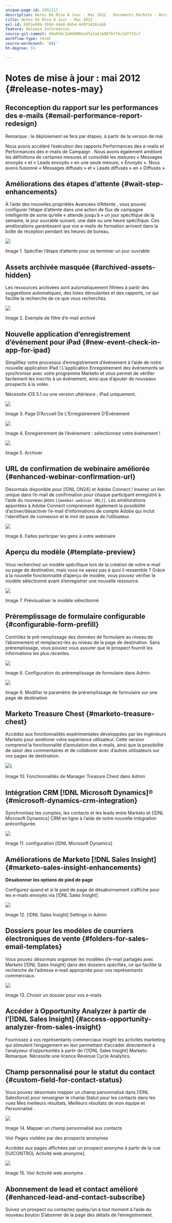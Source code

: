 ```yaml
---
unique-page-id: 2951117
description: Notes De Mise À Jour - Mai 2012 - Documents Marketo - Documentation Du Produit
title: Notes De Mise À Jour - Mai 2012
exl-id: b951e986-359d-4da0-8654-4d9f1416cebb
feature: Release Information
source-git-commit: 09a656c3a0d0002edfa1a61b987bff4c1dff33cf
workflow-type: tm+mt
source-wordcount: '641'
ht-degree: 5%

---
```


# Notes de mise à jour : mai 2012 {#release-notes-may}

## Reconception du rapport sur les performances des e-mails {#email-performance-report-redesign}

Remarque : le déploiement se fera par étapes, à partir de la version de mai

Nous avons accéléré l’exécution des rapports Performances des e-mails et Performances des e-mails de Campaign . Nous avons également amélioré les définitions de certaines mesures et consolidé les mesures « Messages envoyés » et « Leads envoyés » en une seule mesure, « Envoyés ». Nous avons fusionné « Messages diffusés » et « Leads diffusés » en « Diffusés ».

## Améliorations des étapes d’attente {#wait-step-enhancements}

À l’aide des nouvelles propriétés Avancées d’Attente , vous pouvez configurer l’étape d’attente dans une action de flux de campagne intelligente de sorte qu’elle « attende jusqu’à » un jour spécifique de la semaine, le jour ouvrable suivant, une date ou une heure spécifique. Ces améliorations garantissent que vos e-mails de formation arrivent dans la boîte de réception pendant les heures de bureau.

![](assets/image2014-9-23-10-3a14-3a13.png)

Image 1. Spécifier l’étape d’attente pour se terminer un jour ouvrable

## Assets archivée masquée {#archived-assets-hidden}

Les ressources archivées sont automatiquement filtrées à partir des suggestions automatiques, des listes déroulantes et des rapports, ce qui facilite la recherche de ce que vous recherchez.

![](assets/image2014-9-23-10-3a14-3a28.png)

Image 2. Exemple de filtre d’e-mail archivé

## Nouvelle application d’enregistrement d’événement pour iPad {#new-event-check-in-app-for-ipad}

Simplifiez votre processus d’enregistrement d’événement à l’aide de notre nouvelle application iPad ! L’application Enregistrement des événements se synchronise avec votre programme Marketo et vous permet de vérifier facilement les inscrits à un événement, ainsi que d’ajouter de nouveaux prospects à la volée.

Nécessite iOS 5.1 ou une version ultérieure ; iPad uniquement.

![](assets/image2014-9-23-10-3a14-3a46.png)

Image 3. Page D’Accueil De L’Enregistrement D’Événement

![](assets/image2014-9-23-10-3a15-3a6.png)

Image 4. Enregistrement de l’événement : sélectionnez votre événement !

![](assets/image2014-9-23-10-3a15-3a27.png)

Image 5. Archiver

## URL de confirmation de webinaire améliorée {#enhanced-webinar-confirmation-url}

Désormais disponible pour [!DNL ON24] et Adobe Connect ! Insérez un lien unique dans l’e-mail de confirmation pour chaque participant enregistré à l’aide du nouveau jeton `{{member.webinar URL}}`. Les améliorations apportées à Adobe Connect comprennent également la possibilité d’activer/désactiver l’e-mail d’informations de compte Adobe qui inclut l’identifiant de connexion et le mot de passe de l’utilisateur.

![](assets/image2014-9-23-10-3a15-3a44.png)

Image 6. Faites participer les gens à votre webinaire

## Aperçu du modèle {#template-preview}

Vous recherchez un modèle spécifique lors de la création de votre e-mail ou page de destination, mais vous ne savez pas à quoi il ressemble ? Grâce à la nouvelle fonctionnalité d’aperçu de modèle, vous pouvez vérifier le modèle sélectionné avant d’enregistrer une nouvelle ressource.

![](assets/image2014-9-23-10-3a16-3a4.png)

Image 7. Prévisualiser le modèle sélectionné

## Préremplissage de formulaire configurable {#configurable-form-prefill}

Contrôlez le pré-remplissage des données de formulaire au niveau de l’abonnement et remplacez-les au niveau de la page de destination. Sans préremplissage, vous pouvez vous assurer que le prospect fournit les informations les plus récentes.

![](assets/image2014-9-23-10-3a16-3a22.png)

Image 8. Configuration du préremplissage de formulaire dans Admin

![](assets/image2014-9-23-10-3a16-3a34.png)

Image 9. Modifier le paramètre de préremplissage de formulaire sur une page de destination

## Marketo Treasure Chest {#marketo-treasure-chest}

Accédez aux fonctionnalités expérimentales développées par les ingénieurs Marketo pour améliorer votre expérience utilisateur. Cette version comprend la fonctionnalité d’annulation des e-mails, ainsi que la possibilité de saisir des commentaires et de collaborer avec d’autres utilisateurs sur vos pages de destination.

![](assets/image2014-9-23-10-3a16-3a51.png)\

Image 10. Fonctionnalités de Manager Treasure Chest dans Admin

## Intégration CRM [!DNL Microsoft Dynamics]® {#microsoft-dynamics-crm-integration}

Synchronisez les comptes, les contacts et les leads entre Marketo et [!DNL Microsoft Dynamics] CRM en ligne à l’aide de notre nouvelle intégration préconfigurée.

![](assets/image2014-9-23-10-3a17-3a6.png)

Image 11. configuration [!DNL Microsoft Dynamics]

## Améliorations de Marketo [!DNL Sales Insight] {#marketo-sales-insight-enhancements}

**Désabonner les options de pied de page**

Configurez quand et si le pied de page de désabonnement s’affiche pour les e-mails envoyés via [!DNL Sales Insight].

![](assets/image2014-9-23-10-3a17-3a20.png)

Image 12. [!DNL Sales Insight] Settings in Admin

## Dossiers pour les modèles de courriers électroniques de vente {#folders-for-sales-email-templates}

Vous pouvez désormais organiser les modèles d’e-mail partagés avec Marketo [!DNL Sales Insight] dans des dossiers spécifiés, ce qui facilite la recherche de l’adresse e-mail appropriée pour vos représentants commerciaux.

![](assets/image2014-9-23-10-3a17-3a35.png)

Image 13. Choisir un dossier pour vos e-mails

## Accéder à Opportunity Analyzer à partir de l’[!DNL Sales Insight] {#access-opportunity-analyzer-from-sales-insight}

Fournissez à vos représentants commerciaux insight les activités marketing qui stimulent l’engagement en leur permettant d’accéder directement à l’analyseur d’opportunités à partir de l’[!DNL Sales Insight] Marketo. Remarque. Nécessite une licence Revenue Cycle Analytics.

## Champ personnalisé pour le statut du contact {#custom-field-for-contact-status}

Vous pouvez désormais mapper un champ personnalisé dans [!DNL Salesforce] pour renseigner le champ Statut pour les contacts dans les vues Mes meilleurs résultats, Meilleurs résultats de mon équipe et Personnalisé .

![](assets/image2014-9-23-10-3a17-3a47.png)

Image 14. Mapper un champ personnalisé aux contacts

Voir Pages visitées par des prospects anonymes

Accédez aux pages affichées par un prospect anonyme à partir de la vue [!UICONTROL Activité web anonyme].

![](assets/image2014-9-23-10-3a17-3a59.png)

Image 15. Voir Activité web anonyme .

## Abonnement de lead et contact amélioré {#enhanced-lead-and-contact-subscribe}

Suivez un prospect ou contactez quelqu’un à tout moment à l’aide du nouveau bouton S’abonner de la page des détails de l’enregistrement.
